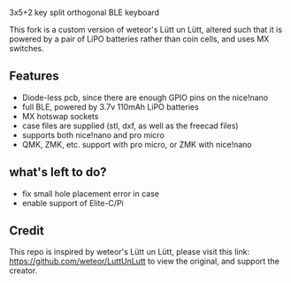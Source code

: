 ### 

3x5+2 key split orthogonal BLE keyboard

This fork is a custom version of weteor's Lütt un Lütt, altered such that it is powered by a pair of LiPO batteries rather than coin cells, and uses MX switches.

## Features

- Diode-less pcb, since there are enough GPIO pins on the nice!nano
- full BLE, powered by 3.7v 110mAh LiPO batteries
- MX hotswap sockets
- case files are supplied (stl, dxf, as well as the freecad files)
- supports both nice!nano and pro micro
- QMK, ZMK, etc. support with pro micro, or ZMK with nice!nano

## what's left to do?

- fix small hole placement error in case
- enable support of Elite-C/Pi

## Credit

This repo is inspired by weteor's Lütt un Lütt, please visit this link: https://github.com/weteor/LuttUnLutt to view the original, and support the creator.
